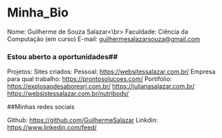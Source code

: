 # Minha_Bio 
Nome: Guilherme de Souza Salazar<\br>
Faculdade: Ciência da Computação (em curso)
E-mail: guilhermesalazarsouza@gmail.com

### Estou aberto a oportunidades##

Projetos:
Sites criados:
Pessoal: https://websitessalazar.com.br/
Empresa para qual trabalho: https://prontosolucoes.com/
Portifolio:
https://explosaodesaboresrj.com.br/
https://julianasalazar.com.br/
https://websistessalazar.com.br/nutribody/

##Minhas redes sociais

Github: https://github.com/GuilhermeSalazar
Linkdin: https://www.linkedin.com/feed/
